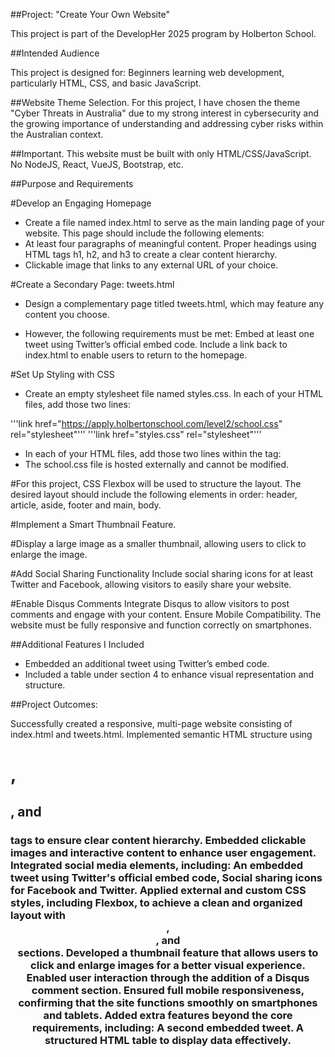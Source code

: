 ##Project: "Create Your Own Website"

This project is part of the DevelopHer 2025 program by Holberton School.

##Intended Audience

This project is designed for:
Beginners learning web development, particularly HTML, CSS, and basic JavaScript.

##Website Theme Selection. For this project, I have chosen the theme "Cyber Threats in Australia" due to my strong interest in cybersecurity and the growing importance of understanding and addressing cyber risks within the Australian context.

##Important. This website must be built with only HTML/CSS/JavaScript. No NodeJS, React, VueJS, Bootstrap, etc.

##Purpose and Requirements

#Develop an Engaging Homepage
- Create a file named index.html to serve as the main landing page of your website. This page should include the following elements:
- At least four paragraphs of meaningful content. Proper headings using HTML tags h1, h2, and h3 to create a clear content hierarchy. 
 - Clickable image that links to any external URL of your choice.

#Create a Secondary Page: tweets.html
- Design a complementary page titled tweets.html, which may feature any content you choose. 

- However, the following requirements must be met: Embed at least one tweet using Twitter’s official embed code. Include a link back to index.html to enable users to return to the homepage. 

#Set Up Styling with CSS
- Create an empty stylesheet file named styles.css. In each of your HTML files, add those two lines:

'''link href="https://apply.holbertonschool.com/level2/school.css" rel="stylesheet"'''
'''link href="styles.css" rel="stylesheet"'''

 
- In each of your HTML files, add those two lines within the tag:
- The school.css file is hosted externally and cannot be modified.

#For this project, CSS Flexbox will be used to structure the layout. The desired layout should include the following elements in order: header, article, aside, footer and main, body.

#Implement a Smart Thumbnail Feature.

#Display a large image as a smaller thumbnail, allowing users to click to enlarge the image.

#Add Social Sharing Functionality Include social sharing icons for at least Twitter and Facebook, allowing visitors to easily share your website.

#Enable Disqus Comments Integrate Disqus to allow visitors to post comments and engage with your content.
Ensure Mobile Compatibility. The website must be fully responsive and function correctly on smartphones.

##Additional Features I Included 
- Embedded an additional tweet using Twitter’s embed code.
- Included a table under section 4 to enhance visual representation and structure.

##Project Outcomes:

Successfully created a responsive, multi-page website consisting of index.html and tweets.html.
Implemented semantic HTML structure using <h1>, <h2>, and <h3> tags to ensure clear content hierarchy.
Embedded clickable images and interactive content to enhance user engagement.
Integrated social media elements, including: An embedded tweet using Twitter's official embed code, Social sharing icons for Facebook and Twitter.
Applied external and custom CSS styles, including Flexbox, to achieve a clean and organized layout with <header>, <article>, and <aside> sections.
Developed a thumbnail feature that allows users to click and enlarge images for a better visual experience.
Enabled user interaction through the addition of a Disqus comment section.
Ensured full mobile responsiveness, confirming that the site functions smoothly on smartphones and tablets.
Added extra features beyond the core requirements, including:
A second embedded tweet.
A structured HTML table to display data effectively.


